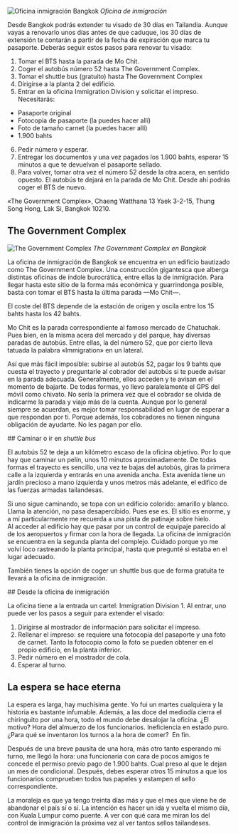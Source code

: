 ![Oficina inmigración Bangkok](https://lh3.googleusercontent.com/-xOUXqwxEXJyktfYN4pDpIGqjPhmSvMAdETNHyPsOt9aRBUm05z2sRlQYtQ0cPSooFHJ-_AX4ee6KyrpjKvuKXbVM-ZcCiaRS0I96iPek7kGgY7PjK9Za4Sh7qP6u2EXTcMf1yS5nOjBACCrT_WT7Knt2QK25xrfFYwMHkF6NtYyHJj8u4r9ZDSyeJxegv_xrS0sJJ7APZJV-jxb3afNQA2MyHuKIduvaesTc0M-HHk6iNqsyJjFhGm0qAmmivG709FxBqKQ9tzu5oNASJqZyeIPOTw7nI714qfI3MQjW6o9O74emO6iAMPKf4jnoIzW10sgnk5667HDMuP3Hxtctwdsibi7u71S6vFH2A5l7QOXUbpuFgKSON2tDc5hr18lUdLBFWpgq7zorupkf6n8SaXT-JldXcVc3U875DnsFAS-_rvtL07MA4IHjWu5GlEgexXZSNn8TkWw6FS2uUYaS4GSByVD2N69NffYD0zDkhDQz4YMci0XIsVDXef2gyKC-nVL3ISHpgYo2un3ziIw6vATfU55w5WidjXEjB1PntQ2vO2EbPbtHCm8OWfJJAxY1XfuggO3nGMWpA8eZILuus-pZfY_5WVymqFfoPsa3msySbsuX4gAtkkKpl99sM7hAKbRrhxtowzl3fpANXyWLHUS_g0uwQnoszfXRBszcgAOu-A=w800-no)
*Oficina de inmigración*

Desde Bangkok podrás extender tu visado de 30 días en Tailandia. Aunque vayas a renovarlo unos días antes de que caduque, los 30 días de extensión te contarán a partir de la fecha de expiración que marca tu pasaporte. Deberás seguir estos pasos para renovar tu visado:

1. Tomar el BTS hasta la parada de Mo Chit.
2. Coger el autobús número 52 hasta The Government Complex.
3. Tomar el shuttle bus (gratuito) hasta The Government Complex
4. Dirigirse a la planta 2 del edificio.
5. Entrar en la oficina Immigration Division y solicitar el impreso. Necesitarás:
- Pasaporte original
- Fotocopia de pasaporte (la puedes hacer allí)
- Foto de tamaño carnet (la puedes hacer allí)
- 1.900 bahts
6. Pedir número y esperar.
7. Entregar los documentos y una vez pagados los 1.900 bahts, esperar 15 minutos a que te devuelvan el pasaporte sellado.
8. Para volver, tomar otra vez el número 52 desde la otra acera, en sentido opuesto. El autobús te dejará en la parada de Mo Chit. Desde ahí podrás coger el BTS de nuevo.

«The Government Complex», Chaeng Watthana 13 Yaek 3-2-15, Thung Song Hong, Lak Si, Bangkok 10210.

## The Government Complex

![The Government Complex](https://lh3.googleusercontent.com/i1X585a5ee9PJJYK0eigKFiqeyRy38NeQ4vWmSPnJYTs_SxlIC-OQSbAoaG7tAJ9TzIi8AGWDLYXGUHNWz9zy_urBMRCxD8wfiRTKWhhEjYrpOOWl2sOjZ1MDr176zNFlgeMAMuoDOIDbX7nvPavKEOvstZqalfkLZYi6VLxPnDYinYX-g0dopJRPU60aIASboRtm9fPzVXtS_D4I05qPy4yokx30nUAhtrgDGXTuaG3lj8G4PE_VQ9rbAs-apGxNhIilYJ73qyf1YGjIsYXn6a4kwlOOyRUkFrCp2sMtppxvsJtiuaeagiCfZgaEAml70RnDSCY2caG4_TLkGsI04adg7p6_0awcby-EXcp0dM38ERAdDZqUIinQm34MRdq_W-toZPbEpdJpwa2PVHy-qeFvAhzIQJ0kANIvP5wD1MEwhiRtFj2QOWjdVt7TlAFBq7OgHWmTk6s9pekNK5CoOMJ3_2_KihVetJPVJCrBD2iD1v_XAHVXIHYeZ8gKBdI3WcDtkYG01fL0LK7Xc4sXKmZ0_1Rgia-PSeh4lJMMhaer3UCD6TNQU9UOHPw2qv8nioRQLvlOnIFZ39vBnVz3pX7KRPhqjP3NI6bbL4XedqxoYMt3TuD4dgoJ9-Byd0plxXCV7HexgtMh6XsxyeLMHoHKQbYAMmPW6g-hLk7AhM_Pzg=w800-no)
*The Government Complex en Bangkok*

La oficina de inmigración de Bangkok se encuentra en un edificio bautizado como The Government Complex. Una construcción gigantesca que alberga distintas oficinas de índole burocrática, entre ellas la de inmigración. Para llegar hasta este sitio de la forma más económica y guarrindonga posible, basta con tomar el BTS hasta la última parada —Mo Chit—.

El coste del BTS depende de la estación de origen y oscila entre los 15 bahts hasta los 42 bahts.

Mo Chit es la parada correspondiente al famoso mercado de Chatuchak. Pues bien, en la misma acera del mercado y del parque, hay diversas paradas de autobús. Entre ellas, la del número 52, que por cierto lleva tatuada la palabra «Immigration» en un lateral.

Así que más fácil imposible: subirse al autobús 52, pagar los 9 bahts que cuesta el trayecto y preguntarle al cobrador del autobús si te puede avisar en la parada adecuada. Generalmente, ellos acceden y te avisan en el momento de bajarte. De todas formas, yo llevo paralelamente el GPS del móvil como chivato. No sería la primera vez que el cobrador se olvida de indicarme la parada y viajo más de la cuenta. Aunque por lo general siempre se acuerdan, es mejor tomar responsabilidad en lugar de esperar a que respondan por ti. Porque además, los cobradores no tienen ninguna obligación de ayudarte. No les pagan por ello.

## Caminar o ir en *shuttle bus*

El autobús 52 te deja a un kilómetro escaso de la oficina objetivo. Por lo que hay que caminar un pelín, unos 10 minutos aproximadamente. De todas formas el trayecto es sencillo, una vez te bajas del autobús, giras la primera calle a la izquierda y entrarás en una avenida ancha. Esta avenida tiene un jardín precioso a mano izquierda y unos metros más adelante, el edifico de las fuerzas armadas tailandesas.

Si uno sigue caminando, se topa con un edificio colorido: amarillo y blanco. Llama la atención, no pasa desapercibido. Pues ese es. El sitio es enorme, y a mí particularmente me recuerda a una pista de patinaje sobre hielo. Al acceder al edificio hay que pasar por un control de equipaje parecido al de los aeropuertos y firmar con la hora de llegada. La oficina de inmigración se encuentra en la segunda planta del complejo. Cuidado porque yo me volví loco rastreando la planta principal, hasta que pregunté si estaba en el lugar adecuado.

También tienes la opción de coger un shuttle bus que de forma gratuita te llevará a la oficina de inmigración.

## Desde la oficina de inmigración

La oficina tiene a la entrada un cartel: Immigration Division 1. Al entrar, uno puede ver los pasos a seguir para extender el visado:

1. Dirigirse al mostrador de información para solicitar el impreso.
2. Rellenar el impreso: se requiere una fotocopia del pasaporte y una foto de carnet. Tanto la fotocopia como la foto se pueden obtener en el propio edificio, en la planta inferior.
3. Pedir número en el mostrador de cola.
4. Esperar al turno.

## La espera se hace eterna

La espera es larga, hay muchísima gente. Yo fui un martes cualquiera y la historia es bastante infumable. Además, a las doce del mediodía cierra el chiringuito por una hora, todo el mundo debe desalojar la oficina. ¿El motivo? Hora del almuerzo de los funcionarios. Ineficiencia en estado puro. ¿Para qué se inventaron los turnos a la hora de comer?  En fin.

Después de una breve pausita de una hora, más otro tanto esperando mi turno, me llegó la hora: una funcionaria con cara de pocos amigos te concede el permiso previo pago de 1.900 bahts. Cual preso al que le dejan un mes de condicional. Después, debes esperar otros 15 minutos a que los funcionarios comprueben todos tus papeles y estampen el sello correspondiente.

La moraleja es que ya tengo treinta días más y que el mes que viene he de abandonar el país sí o sí. La intención es hacer un ida y vuelta el mismo día, con Kuala Lumpur como puente. A ver con qué cara me miran los del control de inmigración la próxima vez al ver tantos sellos tailandeses.